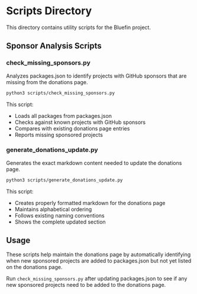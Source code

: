 # Scripts Directory

This directory contains utility scripts for the Bluefin project.

## Sponsor Analysis Scripts

### check_missing_sponsors.py

Analyzes packages.json to identify projects with GitHub sponsors that are missing from the donations page.

```bash
python3 scripts/check_missing_sponsors.py
```

This script:
- Loads all packages from packages.json
- Checks against known projects with GitHub sponsors
- Compares with existing donations page entries
- Reports missing sponsored projects

### generate_donations_update.py

Generates the exact markdown content needed to update the donations page.

```bash
python3 scripts/generate_donations_update.py
```

This script:
- Creates properly formatted markdown for the donations page
- Maintains alphabetical ordering
- Follows existing naming conventions
- Shows the complete updated section

## Usage

These scripts help maintain the donations page by automatically identifying when new sponsored projects are added to packages.json but not yet listed on the donations page.

Run `check_missing_sponsors.py` after updating packages.json to see if any new sponsored projects need to be added to the donations page.